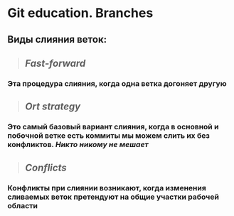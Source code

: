 # Git education. Branches

## Виды слияния веток:

>## *Fast-forward*

### Эта процедура слияния, когда одна ветка догоняет другую

>## *Ort strategy*

### Это самый базовый вариант слияния, когда в основной и побочной ветке есть коммиты мы можем слить их без конфликтов. *Никто никому не мешает*

>## *Conflicts*

### Конфликты при слиянии возникают, когда изменения сливаемых веток претендуют на общие участки рабочей области

